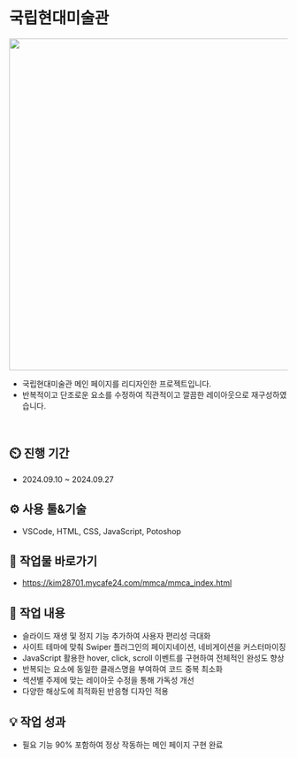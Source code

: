 # 국립현대미술관
<div align="center">
 <img src="https://github.com/user-attachments/assets/f5457d3a-0aa7-4974-936b-eb15c67f9cc6" width="600" height="600"/>
</div>

- 국립현대미술관 메인 페이지를 리디자인한 프로젝트입니다.
- 반복적이고 단조로운 요소를 수정하여 직관적이고 깔끔한 레이아웃으로 재구성하였습니다.
<br>

## ⏲️ 진행 기간 
 - 2024.09.10 ~ 2024.09.27
## ⚙️ 사용 툴&기술
 - VSCode, HTML, CSS, JavaScript, Potoshop
## 🛫 작업물 바로가기
 - https://kim28701.mycafe24.com/mmca/mmca_index.html
## 📝 작업 내용
 - 슬라이드 재생 및 정지 기능 추가하여 사용자 편리성 극대화
 - 사이트 테마에 맞춰 Swiper 플러그인의 페이지네이션, 네비게이션을 커스터마이징
 - JavaScript 활용한 hover, click, scroll 이벤트를 구현하여 전체적인 완성도 향상
 - 반복되는 요소에 동일한 클래스명을 부여하여 코드 중복 최소화
 - 섹션별 주제에 맞는 레이아웃 수정을 통해 가독성 개선
 - 다양한 해상도에 최적화된 반응형 디자인 적용
## 💡 작업 성과
- 필요 기능 90% 포함하여 정상 작동하는 메인 페이지 구현 완료
